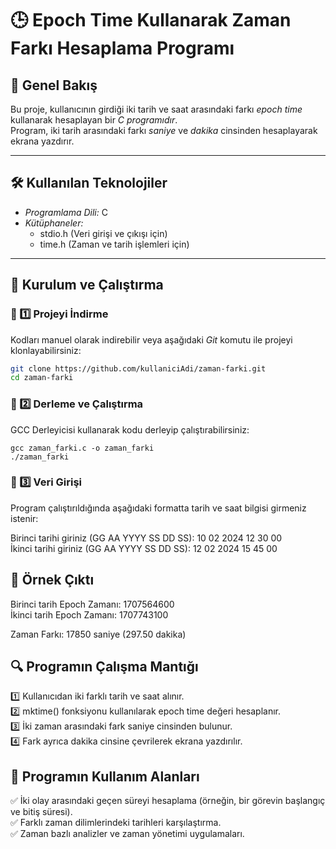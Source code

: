 # 🕒 Epoch Time Kullanarak Zaman Farkı Hesaplama Programı

## 📌 Genel Bakış  
Bu proje, kullanıcının girdiği iki tarih ve saat arasındaki farkı *epoch time* kullanarak hesaplayan bir *C programıdır*.  
Program, iki tarih arasındaki farkı *saniye* ve *dakika* cinsinden hesaplayarak ekrana yazdırır.

---

## 🛠 Kullanılan Teknolojiler  
- *Programlama Dili:* C  
- *Kütüphaneler:*  
  - stdio.h (Veri girişi ve çıkışı için)  
  - time.h (Zaman ve tarih işlemleri için)  

---

## 🚀 Kurulum ve Çalıştırma  

### 🔹 1️⃣ Projeyi İndirme  
Kodları manuel olarak indirebilir veya aşağıdaki *Git* komutu ile projeyi klonlayabilirsiniz:  

```bash
git clone https://github.com/kullaniciAdi/zaman-farki.git
cd zaman-farki

```
### 🔹 2️⃣ Derleme ve Çalıştırma

GCC Derleyicisi kullanarak kodu derleyip çalıştırabilirsiniz:
```
gcc zaman_farki.c -o zaman_farki
./zaman_farki
```
### 🔹 3️⃣ Veri Girişi

Program çalıştırıldığında aşağıdaki formatta tarih ve saat bilgisi girmeniz istenir:

Birinci tarihi giriniz (GG AA YYYY SS DD SS): 10 02 2024 12 30 00  
İkinci tarihi giriniz (GG AA YYYY SS DD SS): 12 02 2024 15 45 00

## 📸 Örnek Çıktı

Birinci tarih Epoch Zamanı: 1707564600  
İkinci tarih Epoch Zamanı: 1707743100  

Zaman Farkı: 17850 saniye (297.50 dakika)

## 🔍 Programın Çalışma Mantığı

1️⃣ Kullanıcıdan iki farklı tarih ve saat alınır.  
2️⃣ mktime() fonksiyonu kullanılarak epoch time değeri hesaplanır.  
3️⃣ İki zaman arasındaki fark saniye cinsinden bulunur.  
4️⃣ Fark ayrıca dakika cinsine çevrilerek ekrana yazdırılır.  

## 🎯 Programın Kullanım Alanları

✅ İki olay arasındaki geçen süreyi hesaplama (örneğin, bir görevin başlangıç ve bitiş süresi).  
✅ Farklı zaman dilimlerindeki tarihleri karşılaştırma.  
✅ Zaman bazlı analizler ve zaman yönetimi uygulamaları.  
